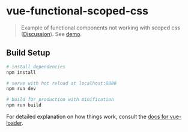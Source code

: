# vue-functional-scoped-css

> Example of functional components not working with scoped css ([Discussion](https://forum.vuejs.org/t/scoped-css-with-functional-components/12991)). See [demo](https://pump-attendant-wolf-84400.netlify.com/).

## Build Setup

``` bash
# install dependencies
npm install

# serve with hot reload at localhost:8080
npm run dev

# build for production with minification
npm run build
```

For detailed explanation on how things work, consult the [docs for vue-loader](http://vuejs.github.io/vue-loader).
